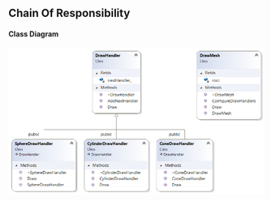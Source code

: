 ## Chain Of Responsibility

#### Class Diagram 
![Class Diagram](https://github.com/jayavardhanravi/DesignPatterns/blob/master/ChainOfResponsibility/ClassDiagram.png)